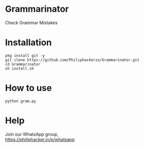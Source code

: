 # Grammarinator
Check Grammar Mistakes

# Installation

`pkg install git -y` <br/>
`git clone https://github.com/Philiphackerzx/Grammarinator.git` <br/>
`cd Grammarinator` <br/>
`sh install.sh`

# How to use

`python gram.py`

# Help

Join our WhatsApp group, <br/>
<a href="https://philiphacker.in/p/whatsapp">https://philiphacker.in/p/whatsapp </a>

